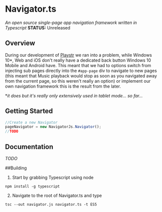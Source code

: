 # Navigator.ts
*An open source single-page app navigation framework written in Typescript*
**STATUS:** Unreleased

## Overview
During our development of [Playstr](https://www.playstr.link) we ran into a problem,
while Windows 10*, Web and iOS don't really have a dedicated back button Windows 10 Mobile and Android have.
This meant that we had to options switch from injecting sub pages directly into the ```#app-page``` div to navigate to new pages
(this meant that Music playback would stop as soon as you navigated away from the current page, so this weren't really an option)
or implement our own navigation framework this is the result from the later.

**it does but it's really only extensively used in tablet mode... so far...*

## Getting Started
```javascript
//Create a new Navigator
pageNavigator = new NavigatorJs.Navigator();
//TODO
```

## Documentation
*TODO*

##Building
1. Start by grabbing Typescript using node
```
npm install -g typescript
```
2. Navigate to the root of Navigator.ts and type
```
tsc --out navigator.js navigator.ts -t ES5
```